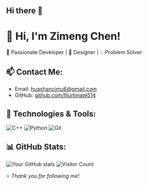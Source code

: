 ## Hi there 👋

# 👋 Hi, I'm Zimeng Chen!  
🚀 Passionate Developer | 🎨 Designer | 💡 Problem Solver  

## 📫 Contact Me:
- Email: huashancimu6@gmail.com 
- GitHub: [github.com/Illuminate514](https://github.com/Illuminate514)  

## 🔧 Technologies & Tools:
![C++](https://img.shields.io/badge/-C++-00599C?style=flat-square&logo=c%2B%2B)
![Python](https://img.shields.io/badge/-Python-3776AB?style=flat-square&logo=python)
![Git](https://img.shields.io/badge/-Git-F05032?style=flat-square&logo=git)
  
## 📊 GitHub Stats:
![Your GitHub stats](https://github-readme-stats.vercel.app/api?username=Illuminate514&show_icons=true&theme=radical)
![Visitor Count](https://komarev.com/ghpvc/?usernameIlluminate514&color=blue)


⭐️ *Thank you for following me!*

